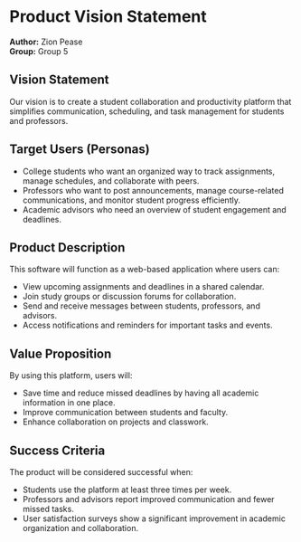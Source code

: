 # Product Vision Statement
**Author:** Zion Pease  
**Group:** Group 5  

## Vision Statement
Our vision is to create a student collaboration and productivity platform that simplifies communication, scheduling, and task management for students and professors.

## Target Users (Personas)
- College students who want an organized way to track assignments, manage schedules, and collaborate with peers.  
- Professors who want to post announcements, manage course-related communications, and monitor student progress efficiently.  
- Academic advisors who need an overview of student engagement and deadlines.  

## Product Description
This software will function as a web-based application where users can:
- View upcoming assignments and deadlines in a shared calendar.  
- Join study groups or discussion forums for collaboration.  
- Send and receive messages between students, professors, and advisors.  
- Access notifications and reminders for important tasks and events.  

## Value Proposition
By using this platform, users will:
- Save time and reduce missed deadlines by having all academic information in one place.  
- Improve communication between students and faculty.  
- Enhance collaboration on projects and classwork.  

## Success Criteria
The product will be considered successful when:
- Students use the platform at least three times per week.  
- Professors and advisors report improved communication and fewer missed tasks.  
- User satisfaction surveys show a significant improvement in academic organization and collaboration.

